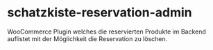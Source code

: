 # schatzkiste-reservation-admin
WooCommerce Plugin welches die reservierten Produkte im Backend auflistet mit der Möglichkeit die Reservation zu löschen.
